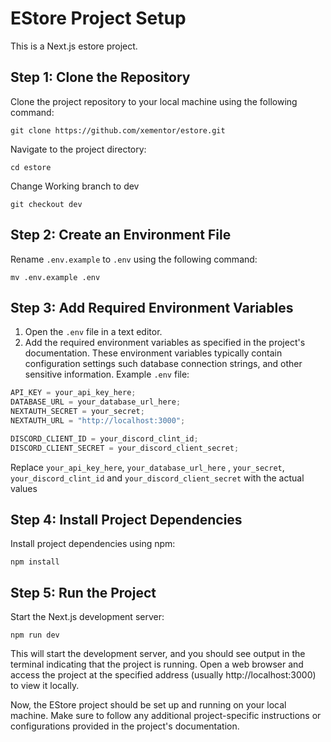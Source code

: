 # EStore Project Setup

This is a Next.js estore project.

## Step 1: Clone the Repository

Clone the project repository to your local machine using the following command:

```shell
git clone https://github.com/xementor/estore.git
```

Navigate to the project directory:

```shell
cd estore
```

Change Working branch to dev

```shell
git checkout dev
```

## Step 2: Create an Environment File

Rename `.env.example` to `.env` using the following command:

```shell
mv .env.example .env
```

## Step 3: Add Required Environment Variables

1. Open the `.env` file in a text editor.
2. Add the required environment variables as specified in the project's documentation. These environment variables typically contain configuration settings such database connection strings, and other sensitive information. Example `.env` file:

```js
API_KEY = your_api_key_here;
DATABASE_URL = your_database_url_here;
NEXTAUTH_SECRET = your_secret;
NEXTAUTH_URL = "http://localhost:3000";

DISCORD_CLIENT_ID = your_discord_clint_id;
DISCORD_CLIENT_SECRET = your_discord_client_secret;
```

Replace `your_api_key_here`, `your_database_url_here` , `your_secret`, `your_discord_clint_id` and `your_discord_client_secret` with the actual values

## Step 4: Install Project Dependencies

Install project dependencies using npm:

```shell
npm install
```

## Step 5: Run the Project

Start the Next.js development server:

```shell
npm run dev
```

This will start the development server, and you should see output in the terminal indicating that the project is running. Open a web browser and access the project at the specified address (usually http://localhost:3000) to view it locally.

Now, the EStore project should be set up and running on your local machine. Make sure to follow any additional project-specific instructions or configurations provided in the project's documentation.
